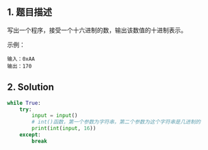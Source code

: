 ## 1. 题目描述

写出一个程序，接受一个十六进制的数，输出该数值的十进制表示。



示例：

```
输入：0xAA
输出：170
```



## 2. Solution

```python
while True:
    try:
        input = input()
        # int()函数，第一个参数为字符串，第二个参数为这个字符串是几进制的
        print(int(input, 16))
    except:
        break
    
```

